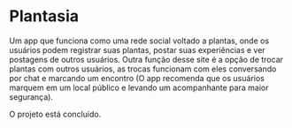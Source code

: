 # Plantasia

Um app que funciona como uma rede social voltado a plantas, onde os usuários podem registrar suas plantas, postar suas experiências e ver postagens de outros usuários. Outra função desse site é a opção de trocar plantas com outros usuários, as trocas funcionam com eles conversando por chat e marcando um encontro (O app recomenda que os usuários marquem em um local público e levando um acompanhante para maior segurança).

O projeto está concluído.
